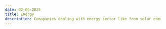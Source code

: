 ```yaml
---
date: 02-06-2025
title: Energy
description: Comapanies dealing with energy sector like from solar energy , wind energy,   
---
```


